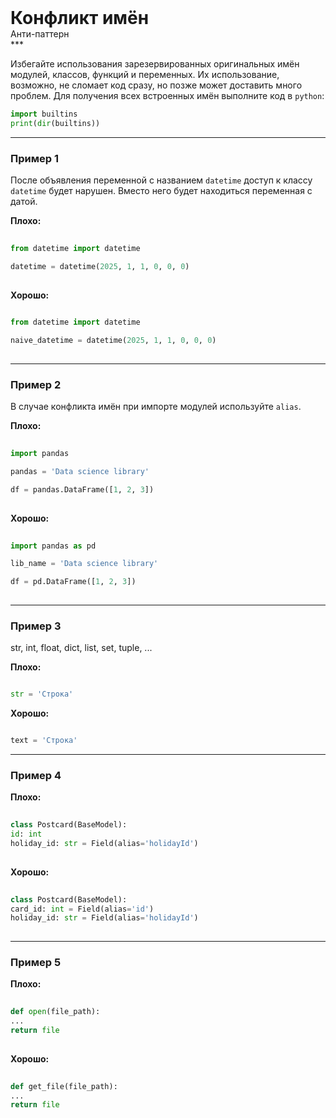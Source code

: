 
<div class="sticky-header">
  <div>
    <h1 style="margin: 0;">Конфликт имён</h1>
    <p style="margin: 0;">Анти-паттерн</p>
  </div>
</div>
***

Избегайте использования зарезервированных оригинальных имён модулей, классов, функций и переменных. Их использование, возможно, не сломает код сразу, но позже может доставить много проблем.
Для получения всех встроенных имён выполните код в `python`:

```python
import builtins
print(dir(builtins))
```

***

### Пример 1

После объявления переменной с названием `datetime` доступ к классу `datetime` будет нарушен. Вместо него будет находиться переменная с датой.


                                    **Плохо:**

                                    ```python
                                    from datetime import datetime

datetime = datetime(2025, 1, 1, 0, 0, 0)
                                    ```


                                    **Хорошо:**

                                    ```python
                                    from datetime import datetime

naive_datetime = datetime(2025, 1, 1, 0, 0, 0)
                                    ```

***

### Пример 2

В случае конфликта имён при импорте модулей используйте `alias`.


                                    **Плохо:**

                                    ```python
                                    import pandas

pandas = 'Data science library'

df = pandas.DataFrame([1, 2, 3])
                                    ```


                                    **Хорошо:**

                                    ```python
                                    import pandas as pd

lib_name = 'Data science library'

df = pd.DataFrame([1, 2, 3])
                                    ```

***

### Пример 3

str, int, float, dict, list, set, tuple, ...


**Плохо:**

```python
str = 'Строка'
```


**Хорошо:**

```python
text = 'Строка'
```

***

### Пример 4


                                **Плохо:**

                                ```python
                                class Postcard(BaseModel):
id: int
holiday_id: str = Field(alias='holidayId')
                                ```


                                **Хорошо:**

                                ```python
                                class Postcard(BaseModel):
card_id: int = Field(alias='id')
holiday_id: str = Field(alias='holidayId')
                                ```

***

### Пример 5


                                **Плохо:**

                                ```python
                                def open(file_path):
...
return file
                                ```


                                **Хорошо:**

                                ```python
                                def get_file(file_path):
...
return file
                                ```


